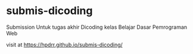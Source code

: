 # submis-dicoding
Submission Untuk tugas akhir Dicoding kelas Belajar Dasar Pemrograman Web

visit at https://hpdrr.github.io/submis-dicoding/
